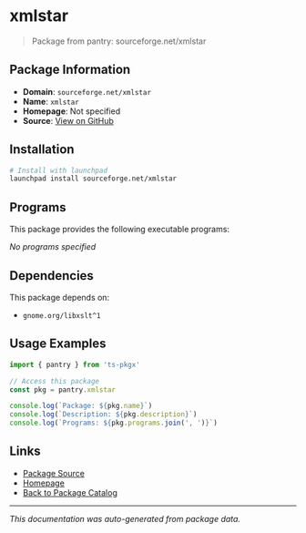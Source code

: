 # xmlstar

> Package from pantry: sourceforge.net/xmlstar

## Package Information

- **Domain**: `sourceforge.net/xmlstar`
- **Name**: `xmlstar`
- **Homepage**: Not specified
- **Source**: [View on GitHub](https://github.com/pkgxdev/pantry/tree/main/projects/sourceforge.net/xmlstar/package.yml)

## Installation

```bash
# Install with launchpad
launchpad install sourceforge.net/xmlstar
```

## Programs

This package provides the following executable programs:

*No programs specified*

## Dependencies

This package depends on:

- `gnome.org/libxslt^1`

## Usage Examples

```typescript
import { pantry } from 'ts-pkgx'

// Access this package
const pkg = pantry.xmlstar

console.log(`Package: ${pkg.name}`)
console.log(`Description: ${pkg.description}`)
console.log(`Programs: ${pkg.programs.join(', ')}`)
```

## Links

- [Package Source](https://github.com/pkgxdev/pantry/tree/main/projects/sourceforge.net/xmlstar/package.yml)
- [Homepage](#)
- [Back to Package Catalog](../../../package-catalog.md)

---

*This documentation was auto-generated from package data.*
